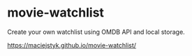 # movie-watchlist
Create your own watchlist using OMDB API and local storage.

https://maciejstyk.github.io/movie-watchlist/
